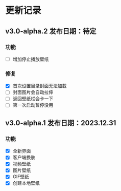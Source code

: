 # 更新记录

## v3.0-alpha.2 发布日期：待定

### 功能

- [ ] 增加停止播放壁纸

### 修复

- [x] 首次设置目录封面无法加载
- [ ] 封面图片会自动拉伸
- [ ] 返回壁纸栏会卡一下
- [ ] 第一次启动暂停没用

## v3.0-alpha.1 发布日期：2023.12.31  

### 功能

- [x] 全新界面
- [x] 客户端换肤
- [x] 视频壁纸
- [x] 图片壁纸
- [x] GIF壁纸
- [x] 创建本地壁纸
